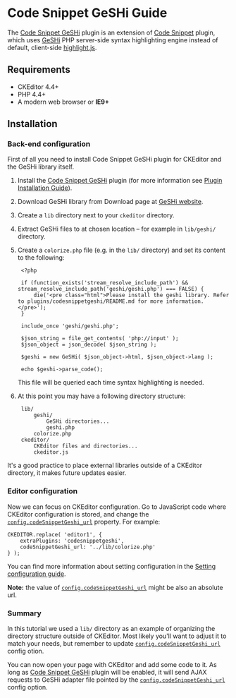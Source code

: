 # Code Snippet GeSHi Guide

The [Code Snippet GeSHi](#!/guide/dev_codesnippetgeshi) plugin is an extension of [Code Snippet](#!/guide/dev_codesnippet) plugin, which uses [GeSHi](http://qbnz.com/highlighter/) PHP server-side syntax highlighting engine instead of default, client-side [highlight.js](http://highlightjs.org).

## Requirements

* CKEditor 4.4+
* PHP 4.4+
* A modern web browser or **IE9+**

## Installation

### Back-end configuration

First of all you need to install Code Snippet GeSHi plugin for CKEditor and the GeSHi library itself.

1. Install the [Code Snippet GeSHi](http://ckeditor.com/addon/codesnippetgeshi) plugin (for more information see [Plugin Installation Guide](#!/guide/dev_plugins)).
1. Download GeSHi library from Download page at [GeSHi website](http://qbnz.com/highlighter).
1. Create a `lib` directory next to your `ckeditor` directory.
1. Extract GeSHi files to at chosen location &ndash; for example in `lib/geshi/` directory.
1. Create a `colorize.php` file (e.g. in the `lib/` directory) and set its content to the following:

		<?php

		if (function_exists('stream_resolve_include_path') && stream_resolve_include_path('geshi/geshi.php') === FALSE) {
			die('<pre class="html">Please install the geshi library. Refer to plugins/codesnippetgeshi/README.md for more information.</pre>');
		}

		include_once 'geshi/geshi.php';

		$json_string = file_get_contents( 'php://input' );
		$json_object = json_decode( $json_string );

		$geshi = new GeSHi( $json_object->html, $json_object->lang );

		echo $geshi->parse_code();


    This file will be queried each time syntax highlighting is needed.

1. At this point you may have a following directory structure:

		lib/
			geshi/
				GeSHi directories...
				geshi.php
			colorize.php
		ckeditor/
			CKEditor files and directories...
			ckeditor.js

<p class="tip">
	It's a good practice to place external libraries outside of a CKEditor directory, it makes future updates easier.
</p>

### Editor configuration

Now we can focus on CKEditor configuration. Go to JavaScript code where CKEditor configuration is stored, and change the [`config.codeSnippetGeshi_url`](#!/api/CKEDITOR.config-cfg-codeSnippetGeshi_url) property. For example:

	CKEDITOR.replace( 'editor1', {
		extraPlugins: 'codesnippetgeshi',
		codeSnippetGeshi_url: '../lib/colorize.php'
	} );

You can find more information about setting configuration in the [Setting configuration guide](#!/guide/dev_configuration).

**Note:** the value of [`config.codeSnippetGeshi_url`](#!/api/CKEDITOR.config-cfg-codeSnippetGeshi_url) might be also an absolute url.

### Summary

In this tutorial we used a `lib/` directory as an example of organizing the directory structure outside of CKEditor. Most likely you'll want to adjust it to match your needs, but remember to update [`config.codeSnippetGeshi_url`](#!/api/CKEDITOR.config-cfg-codeSnippetGeshi_url) config otion.

You can now open your page with CKEditor and add some code to it. As long as [Code Snippet GeSHi](#!/guide/dev_codesnippetgeshi) plugin will be enabled, it will send AJAX requests to GeSHi adapter file pointed by the [`config.codeSnippetGeshi_url`](#!/api/CKEDITOR.config-cfg-codeSnippetGeshi_url) config option.
